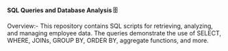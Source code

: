 **SQL Queries and Database Analysis 🗄️**


Overview:-
This repository contains SQL scripts for retrieving, analyzing, and managing employee data. The queries demonstrate the use of SELECT, WHERE, JOINs, GROUP BY, ORDER BY, aggregate functions, and more.
